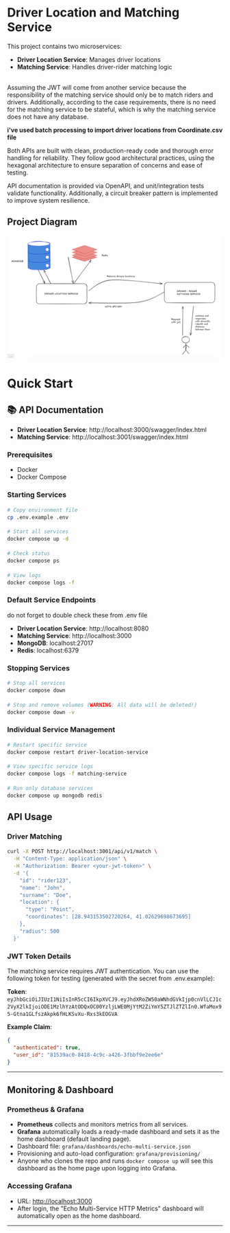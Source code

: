 # Driver Location and Matching Service

This project contains two microservices:
- **Driver Location Service**: Manages driver locations
- **Matching Service**: Handles driver-rider matching logic

<br>
Assuming the JWT will come from another service because the responsibility of the matching service should only be to match riders and drivers. Additionally, according to the case requirements, there is no need for the matching service to be stateful, which is why the matching service does not have any database.

<br>

**i've used batch processing to import driver locations from Coordinate.csv file**

Both APIs are built with clean, production-ready code and thorough error handling for reliability. They follow good architectural practices, using the hexagonal architecture to ensure separation of concerns and ease of testing.

API documentation is provided via OpenAPI, and unit/integration tests validate functionality. Additionally, a circuit breaker pattern is implemented to improve system resilience.


## Project Diagram
![Project diagram](diagram.png)

# Quick Start

## 📚 API Documentation

- **Driver Location Service**: http://localhost:3000/swagger/index.html
- **Matching Service**: http://localhost:3001/swagger/index.html


### Prerequisites
- Docker
- Docker Compose

### Starting Services

```bash
# Copy environment file
cp .env.example .env

# Start all services
docker compose up -d

# Check status
docker compose ps

# View logs
docker compose logs -f
```

### Default Service Endpoints
do not forget to double check these from .env file

- **Driver Location Service**: http://localhost:8080
- **Matching Service**: http://localhost:3000
- **MongoDB**: localhost:27017
- **Redis**: localhost:6379

### Stopping Services

```bash
# Stop all services
docker compose down

# Stop and remove volumes (WARNING: All data will be deleted!)
docker compose down -v
```

### Individual Service Management

```bash
# Restart specific service
docker compose restart driver-location-service

# View specific service logs
docker compose logs -f matching-service

# Run only database services
docker compose up mongodb redis
```

##  API Usage

### Driver Matching

```bash
curl -X POST http://localhost:3001/api/v1/match \
  -H "Content-Type: application/json" \
  -H "Authorization: Bearer <your-jwt-token>" \
  -d '{
    "id": "rider123",
    "name": "John",
    "surname": "Doe",
    "location": {
      "type": "Point",
      "coordinates": [28.943153502720264, 41.02629698673695]
    },
    "radius": 500
  }'
```

### JWT Token Details

The matching service requires JWT authentication. You can use the following token for testing (generated with the secret from .env.example):

**Token**: `eyJhbGciOiJIUzI1NiIsInR5cCI6IkpXVCJ9.eyJhdXRoZW50aWNhdGVkIjp0cnVlLCJ1c2VyX2lkIjoiODE1MzlhYzAtODQxOC00YzljLWE0MjYtM2ZiYmY5ZTJlZTZlIn0.WfaMox95-Gtna1GLfszAkpk6fHLKSvXu-Rxs3kEOGVA`

**Example Claim**:
```json
{
  "authenticated": true,
  "user_id": "81539ac0-8418-4c9c-a426-3fbbf9e2ee6e"
}
```

---

## Monitoring & Dashboard

### Prometheus & Grafana

- **Prometheus** collects and monitors metrics from all services.
- **Grafana** automatically loads a ready-made dashboard and sets it as the home dashboard (default landing page).
- Dashboard file: `grafana/dashboards/echo-multi-service.json`
- Provisioning and auto-load configuration: `grafana/provisioning/`
- Anyone who clones the repo and runs `docker compose up` will see this dashboard as the home page upon logging into Grafana.

### Accessing Grafana
- URL: [http://localhost:3000](http://localhost:3000)
- After login, the "Echo Multi-Service HTTP Metrics" dashboard will automatically open as the home dashboard.

---
